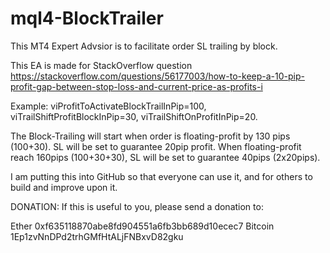 # mql4-BlockTrailer
This MT4 Expert Advsior is to facilitate order SL trailing by block.

This EA is made for StackOverflow question https://stackoverflow.com/questions/56177003/how-to-keep-a-10-pip-profit-gap-between-stop-loss-and-current-price-as-profits-i

Example:
viProfitToActivateBlockTrailInPip=100, viTrailShiftProfitBlockInPip=30, viTrailShiftOnProfitInPip=20.

The Block-Trailing will start when order is floating-profit by 130 pips (100+30). SL will be set to guarantee 20pip profit.
When floating-profit reach 160pips (100+30+30), SL will be set to guarantee 40pips (2x20pips).

I am putting this into GitHub so that everyone can use it, and for others to build and improve upon it.


DONATION:
If this is useful to you, please send a donation to:

Ether 0xf635118870abe8fd904551a6fb3bb689d10ecec7
Bitcoin 1Ep1zvNnDPd2trhGMfHtALjFNBxvD82gku
